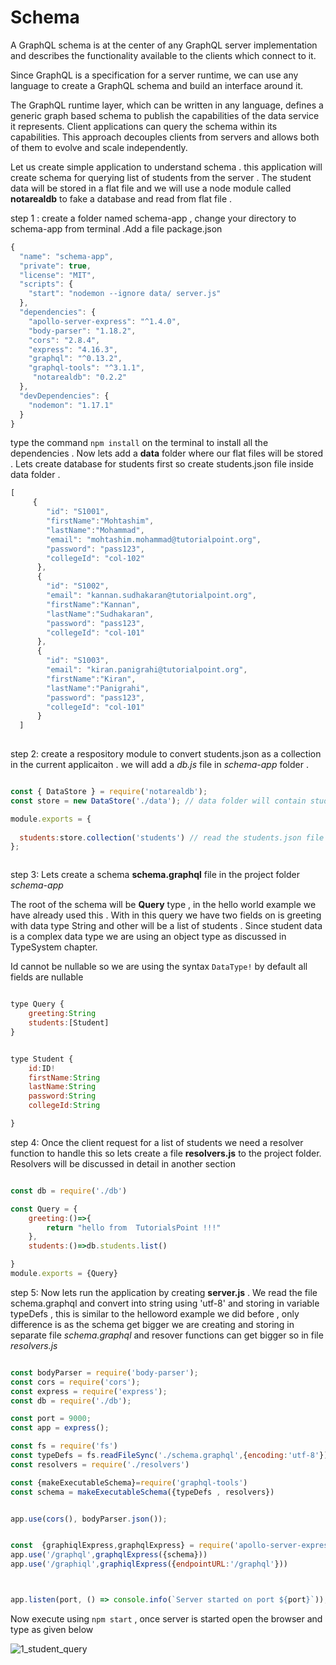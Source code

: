 
# Schema

A GraphQL schema is at the center of any GraphQL server implementation and describes the functionality available to the clients which connect to it.

Since GraphQL is a specification for a server runtime, we can use any language to create a GraphQL schema and build an interface around it.

The GraphQL runtime layer, which can be written in any language, defines a generic graph based schema to publish the capabilities of the data service it represents. Client applications
can query the schema within its capabilities. This approach decouples clients from servers
and allows both of them to evolve and scale independently.

Let us create  simple application to understand schema . this application will create schema for querying  list of students from the server . The student data will be stored in a flat file and we will use a node module called **notarealdb** to fake a database and read from flat file .

step 1 : create a folder named schema-app , change your directory to schema-app from terminal .Add a file package.json

```javascript
{
  "name": "schema-app",
  "private": true,
  "license": "MIT",
  "scripts": {
    "start": "nodemon --ignore data/ server.js"
  },
  "dependencies": {
    "apollo-server-express": "^1.4.0",
    "body-parser": "1.18.2",
    "cors": "2.8.4",
    "express": "4.16.3",
    "graphql": "^0.13.2",
    "graphql-tools": "^3.1.1",
     "notarealdb": "0.2.2"
  },
  "devDependencies": {
    "nodemon": "1.17.1"
  }
}


```

type the command `npm install` on the terminal to install all the dependencies . Now lets add a **data** folder where our flat files will be stored . Lets create database for students first so create students.json file inside data folder .

```javascript
[
     {
        "id": "S1001",
        "firstName":"Mohtashim",
        "lastName":"Mohammad",
        "email": "mohtashim.mohammad@tutorialpoint.org",
        "password": "pass123",
        "collegeId": "col-102"
      },
      {
        "id": "S1002",
        "email": "kannan.sudhakaran@tutorialpoint.org",
        "firstName":"Kannan",
        "lastName":"Sudhakaran",
        "password": "pass123",
        "collegeId": "col-101"
      },
      {
        "id": "S1003",
        "email": "kiran.panigrahi@tutorialpoint.org",
        "firstName":"Kiran",
        "lastName":"Panigrahi",
        "password": "pass123",
        "collegeId": "col-101"
      }
  ]
  

```

step 2: create a respository module to convert students.json as a collection in the current applicaiton . we will add a *db.js* file in *schema-app* folder .

```javascript

const { DataStore } = require('notarealdb');
const store = new DataStore('./data'); // data folder will contain students.json file and other flat files 

module.exports = {
  
  students:store.collection('students') // read the students.json file
};



```

step 3: Lets create a schema **schema.graphql** file in the project folder *schema-app*

The root of the schema will be **Query** type , in the hello world example we have already used this . With in this query we have two fields on is greeting with data type String and other will be a list of students . Since student data is a complex data type we are using an object type as discussed in TypeSystem chapter.

Id cannot be nullable so we are using the syntax `DataType!` by default all fields are nullable

```javascript

type Query {
    greeting:String
    students:[Student]
}


type Student {
    id:ID!
    firstName:String
    lastName:String
    password:String
    collegeId:String

}

```

step 4:
Once the client request for a list of students we need a resolver function to handle this so lets create a file **resolvers.js** to the project folder. Resolvers will be discussed in detail in another section

```javascript

const db = require('./db')

const Query = {
    greeting:()=>{
        return "hello from  TutorialsPoint !!!"
    },
    students:()=>db.students.list()

}
module.exports = {Query}

```

step 5: Now lets run the application by creating **server.js** . We read the file schema.graphql and convert into string using 'utf-8' and storing in variable typeDefs , this is similar to the helloword example we did before , only difference is as the schema get bigger we are creating and storing in separate file *schema.graphql* and resover functions can get bigger so in file *resolvers.js*

```javascript

const bodyParser = require('body-parser');
const cors = require('cors');
const express = require('express');
const db = require('./db');

const port = 9000;
const app = express();

const fs = require('fs')
const typeDefs = fs.readFileSync('./schema.graphql',{encoding:'utf-8'})
const resolvers = require('./resolvers')

const {makeExecutableSchema}=require('graphql-tools')
const schema = makeExecutableSchema({typeDefs , resolvers})


app.use(cors(), bodyParser.json());


const  {graphiqlExpress,graphqlExpress} = require('apollo-server-express')
app.use('/graphql',graphqlExpress({schema}))
app.use('/graphiql',graphiqlExpress({endpointURL:'/graphql'}))



app.listen(port, () => console.info(`Server started on port ${port}`));


```

Now execute using `npm start`  , once server is started open the browser and type as given below

![1_student_query](https://user-images.githubusercontent.com/9062443/44244618-714f9a80-a1f2-11e8-84dd-d948ca0e0913.png)
